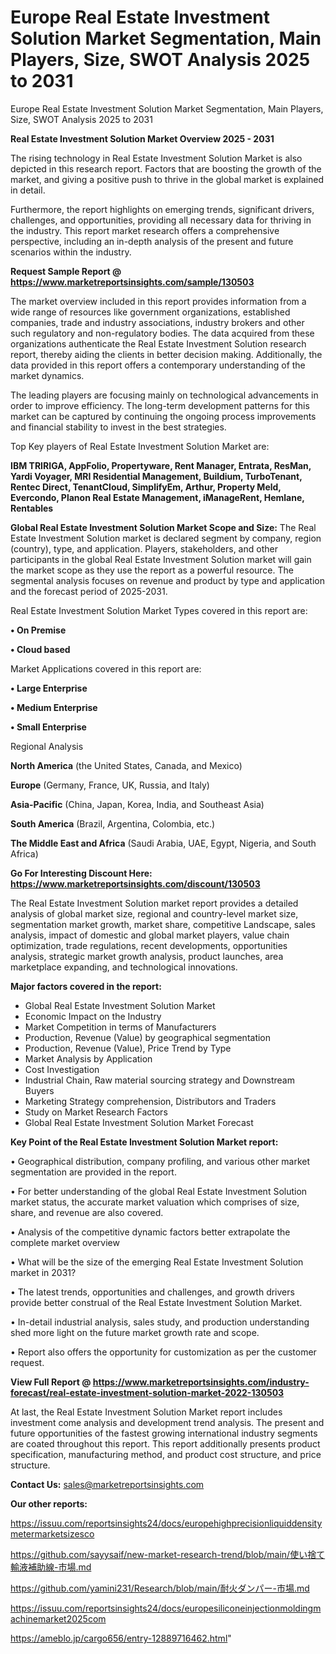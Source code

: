 # Europe Real Estate Investment Solution Market Segmentation, Main Players, Size, SWOT Analysis 2025 to 2031
Europe Real Estate Investment Solution Market Segmentation, Main Players, Size, SWOT Analysis 2025 to 2031

<Strong> Real Estate Investment Solution Market Overview 2025 - 2031</strong>

The rising technology in Real Estate Investment Solution Market is also depicted in this research report. Factors that are boosting the growth of the market, and giving a positive push to thrive in the global market is explained in detail.

Furthermore, the report highlights on emerging trends, significant drivers, challenges, and opportunities, providing all necessary data for thriving in the industry. This report market research offers a comprehensive perspective, including an in-depth analysis of the present and future scenarios within the industry.

<strong>Request Sample Report @ <a href=https://www.marketreportsinsights.com/sample/130503>https://www.marketreportsinsights.com/sample/130503</a></strong>

The market overview included in this report provides information from a wide range of resources like government organizations, established companies, trade and industry associations, industry brokers and other such regulatory and non-regulatory bodies. The data acquired from these organizations authenticate the Real Estate Investment Solution research report, thereby aiding the clients in better decision making. Additionally, the data provided in this report offers a contemporary understanding of the market dynamics.

The leading players are focusing mainly on technological advancements in order to improve efficiency. The long-term development patterns for this market can be captured by continuing the ongoing process improvements and financial stability to invest in the best strategies.

Top Key players of Real Estate Investment Solution Market are:

<strong>IBM TRIRIGA, AppFolio, Propertyware, Rent Manager, Entrata, ResMan, Yardi Voyager, MRI Residential Management, Buildium, TurboTenant, Rentec Direct, TenantCloud, SimplifyEm, Arthur, Property Meld, Evercondo, Planon Real Estate Management, iManageRent, Hemlane, Rentables</strong>

<strong><b>Global Real Estate Investment Solution Market Scope and Size:</b></strong>
The Real Estate Investment Solution market is declared segment by company, region (country), type, and application. Players, stakeholders, and other participants in the global Real Estate Investment Solution market will gain the market scope as they use the report as a powerful resource. The segmental analysis focuses on revenue and product by type and application and the forecast period of 2025-2031.

Real Estate Investment Solution Market Types covered in this report are:

<strong>• On Premise

• Cloud based</strong>

Market Applications covered in this report are:

<strong>• Large Enterprise

• Medium Enterprise

• Small Enterprise</strong> 

Regional Analysis

<strong>North America</strong> (the United States, Canada, and Mexico)

<strong>Europe</strong> (Germany, France, UK, Russia, and Italy)

<strong>Asia-Pacific</strong> (China, Japan, Korea, India, and Southeast Asia)

<strong>South America</strong> (Brazil, Argentina, Colombia, etc.)

<strong>The Middle East and Africa</strong> (Saudi Arabia, UAE, Egypt, Nigeria, and South Africa)

<strong>Go For Interesting Discount Here: <a href=https://www.marketreportsinsights.com/discount/130503>https://www.marketreportsinsights.com/discount/130503</a></strong>

The Real Estate Investment Solution market report provides a detailed analysis of global market size, regional and country-level market size, segmentation market growth, market share, competitive Landscape, sales analysis, impact of domestic and global market players, value chain optimization, trade regulations, recent developments, opportunities analysis, strategic market growth analysis, product launches, area marketplace expanding, and technological innovations.

<strong><b>Major factors covered in the report:</b></strong>
<ul>
  <li>Global Real Estate Investment Solution Market </li>
  <li>Economic Impact on the Industry</li>
  <li>Market Competition in terms of Manufacturers</li>
  <li>Production, Revenue (Value) by geographical segmentation</li>
  <li>Production, Revenue (Value), Price Trend by Type</li>
  <li>Market Analysis by Application</li>
  <li>Cost Investigation</li>
  <li>Industrial Chain, Raw material sourcing strategy and Downstream Buyers</li>
  <li>Marketing Strategy comprehension, Distributors and Traders</li>
  <li>Study on Market Research Factors</li>
  <li>Global Real Estate Investment Solution Market Forecast</li>
</ul>

<strong><b>Key Point of the Real Estate Investment Solution Market report:</b></strong>

• Geographical distribution, company profiling, and various other market segmentation are provided in the report.

• For better understanding of the global Real Estate Investment Solution market status, the accurate market valuation which comprises of size, share, and revenue are also covered.

• Analysis of the competitive dynamic factors better extrapolate the complete market overview

• What will be the size of the emerging Real Estate Investment Solution market in 2031?

• The latest trends, opportunities and challenges, and growth drivers provide better construal of the Real Estate Investment Solution Market.

• In-detail industrial analysis, sales study, and production understanding shed more light on the future market growth rate and scope.

• Report also offers the opportunity for customization as per the customer request.

<strong><b>View Full Report @ <a href=https://www.marketreportsinsights.com/industry-forecast/real-estate-investment-solution-market-2022-130503>https://www.marketreportsinsights.com/industry-forecast/real-estate-investment-solution-market-2022-130503</a></b></strong>


At last, the Real Estate Investment Solution Market report includes investment come analysis and development trend analysis. The present and future opportunities of the fastest growing international industry segments are coated throughout this report. This report additionally presents product specification, manufacturing method, and product cost structure, and price structure.

<strong>Contact Us:</strong>
sales@marketreportsinsights.com

<strong>Our other reports:</strong>

<a href=https://issuu.com/reportsinsights24/docs/europehighprecisionliquiddensitymetermarketsizesco>https://issuu.com/reportsinsights24/docs/europehighprecisionliquiddensitymetermarketsizesco</a>

<a href=https://github.com/sayysaif/new-market-research-trend/blob/main/使い捨て輸液補助線-市場.md>https://github.com/sayysaif/new-market-research-trend/blob/main/使い捨て輸液補助線-市場.md</a>

<a href=https://github.com/yamini231/Research/blob/main/耐火ダンパー-市場.md>https://github.com/yamini231/Research/blob/main/耐火ダンパー-市場.md</a>

<a href=https://issuu.com/reportsinsights24/docs/europesiliconeinjectionmoldingmachinemarket2025com>https://issuu.com/reportsinsights24/docs/europesiliconeinjectionmoldingmachinemarket2025com</a>

<a href=https://ameblo.jp/cargo656/entry-12889716462.html>https://ameblo.jp/cargo656/entry-12889716462.html</a>"

